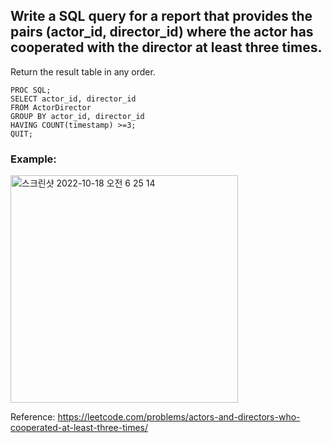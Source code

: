 ## Write a SQL query for a report that provides the pairs (actor_id, director_id) where the actor has cooperated with the director at least three times.

Return the result table in any order.

```SAS
PROC SQL;
SELECT actor_id, director_id
FROM ActorDirector
GROUP BY actor_id, director_id
HAVING COUNT(timestamp) >=3;
QUIT;
```


### Example:
<img width="364" alt="스크린샷 2022-10-18 오전 6 25 14" src="https://user-images.githubusercontent.com/107760647/196286506-7dcd3c1b-1af0-4ff0-8309-1e7a86ec44da.png">


Reference:
https://leetcode.com/problems/actors-and-directors-who-cooperated-at-least-three-times/
